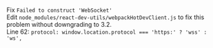 Fix `Failed to construct 'WebSocket'`  
Edit `node_modules/react-dev-utils/webpackHotDevClient.js` to fix this problem without downgrading to 3.2.  
Line 62: `protocol: window.location.protocol === 'https:' ? 'wss' : 'ws',`